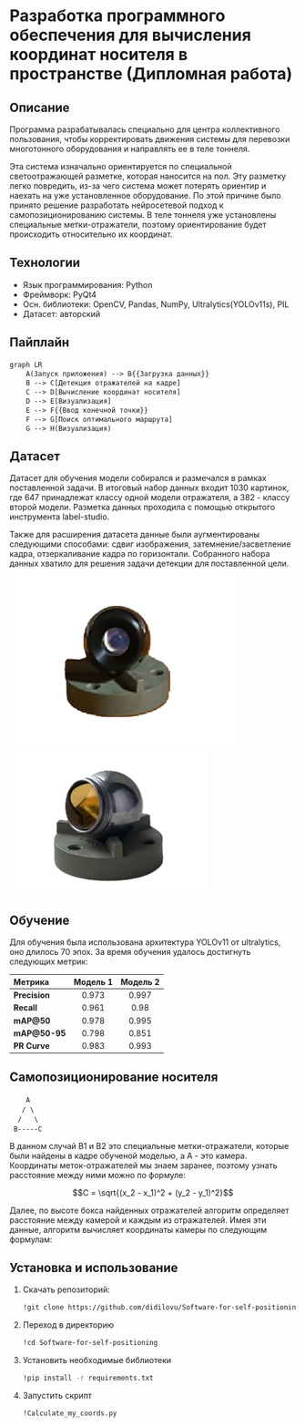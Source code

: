 <h1> Разработка программного обеспечения для вычисления координат носителя в пространстве (Дипломная работа) </h1> 

<h2>  Описание </h2> 
<p>Программа разрабатывалась специально для центра коллективного пользования, чтобы корректировать движения системы для перевозки многотонного оборудования и направлять ее в теле тоннеля.</p>

<p> Эта система изначально ориентируется по специальной светоотражающей разметке, которая наносится на пол. Эту разметку легко повредить, из-за чего система может потерять ориентир и наехать на уже установленное оборудование. По этой причине было принято решение разработать нейросетевой подход к самопозиционированию системы. В теле тоннеля уже установлены специальные метки-отражатели, поэтому ориентирование будет происходить относительно их координат.</p>

<h2> Технологии </h2> 
<ul>
<li> Язык программирования: Python </li>
<li> Фреймворк: PyQt4 </li>
<li> Осн. библиотеки: OpenCV, Pandas, NumPy, Ultralytics(YOLOv11s), PIL </li>
<li> Датасет: авторский </li>
</ul>

<h2> Пайплайн </h2>

```mermaid
graph LR
    A(Запуск приложения) --> B{{Загрузка данных}}
    B --> C[Детекция отражателей на кадре]
    C --> D[Вычисление координат носителя]
    D --> E[Визуализация]
    E --> F{{Ввод конечной точки}}
    F --> G[Поиск оптимального маршрута]
    G --> H(Визуализация)
```

<h2> Датасет</h2>
<p> Датасет для обучения модели собирался и размечался в рамках поставленной задачи. В итоговый набор данных входит 1030 картинок, где 647 принадлежат классу одной модели отражателя, а 382 - классу второй модели. Разметка данных проходила с помощью открытого инструмента label-studio. </p> 

<p>Также для расширения датасета данные были аугментированы следующими способами: сдвиг изображения, затемнение/засветление кадра, отзеркаливание кадра по горизонтали. Собранного набора данных хватило для решения задачи детекции для поставленной цели.</p>

<img src="./images/1клс.png" alt="Отражатель 1 класса" width="400">
<img src="./images/2клс.png" alt="Отражатель 2 класса" width="350">

<h2> Обучение</h2>

<p> Для обучения была использована архитектура YOLOv11 от ultralytics, оно длилось 70 эпох. За время обучения удалось достигнуть следующих метрик: </p>


| Метрика       | Модель 1 | Модель 2 |
| :--- | :---: | :---: |
| **Precision** | 0.973   | 0.997   |
| **Recall**    | 0.961   | 0.98    |
| **mAP@50**    | 0.978   | 0.995   |
| **mAP@50-95** | 0.798   | 0.851   |
| **PR Curve**  | 0.983   | 0.993   |


<h2> Самопозиционирование носителя</h2>

`    A`  
`   / \`  
`  /   \`  
` B-----C`

   <p> В данном случай B1 и B2 это специальные метки-отражатели, которые были найдены в кадре обученой моделью, а A - это камера. Координаты меток-отражателей мы знаем заранее, поэтому узнать расстояние между ними можно по формуле: </p>

   $$C = \sqrt{(x_2 - x_1)^2 + (y_2 - y_1)^2}$$
   
   <p> Далее, по высоте бокса найденных отражателей алгоритм определяет расстояние между камерой и каждым из отражателей. Имея эти данные, алгоритм вычисляет координаты камеры по следующим формулам:</p> 

<h2> Установка и использование</h2>

1. Скачать репозиторий:
   ```bash
   !git clone https://github.com/didilovu/Software-for-self-positioning.git  

2. Переход в директорию
    ```bash
   !cd Software-for-self-positioning

3. Установить необходимые библиотеки
    ```bash
   !pip install -r requirements.txt

4. Запустить скрипт
    ```bash
    !Calculate_my_coords.py
